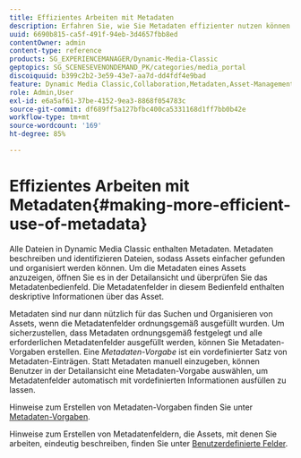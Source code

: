 ```yaml
---
title: Effizientes Arbeiten mit Metadaten
description: Erfahren Sie, wie Sie Metadaten effizienter nutzen können.
uuid: 6690b815-ca5f-491f-94eb-3d4657fbb8ed
contentOwner: admin
content-type: reference
products: SG_EXPERIENCEMANAGER/Dynamic-Media-Classic
geptopics: SG_SCENESEVENONDEMAND_PK/categories/media_portal
discoiquuid: b399c2b2-3e59-43e7-aa7d-dd4fdf4e9bad
feature: Dynamic Media Classic,Collaboration,Metadaten,Asset-Management
role: Admin,User
exl-id: e6a5af61-37be-4152-9ea3-8868f054783c
source-git-commit: df689ff5a127bfbc400ca5331168d1ff7bb0b42e
workflow-type: tm+mt
source-wordcount: '169'
ht-degree: 85%

---
```


# Effizientes Arbeiten mit Metadaten{#making-more-efficient-use-of-metadata}

Alle Dateien in Dynamic Media Classic enthalten Metadaten. Metadaten beschreiben und identifizieren Dateien, sodass Assets einfacher gefunden und organisiert werden können. Um die Metadaten eines Assets anzuzeigen, öffnen Sie es in der Detailansicht und überprüfen Sie das Metadatenbedienfeld. Die Metadatenfelder in diesem Bedienfeld enthalten deskriptive Informationen über das Asset.

Metadaten sind nur dann nützlich für das Suchen und Organisieren von Assets, wenn die Metadatenfelder ordnungsgemäß ausgefüllt wurden. Um sicherzustellen, dass Metadaten ordnungsgemäß festgelegt und alle erforderlichen Metadatenfelder ausgefüllt werden, können Sie Metadaten-Vorgaben erstellen. Eine *Metadaten-Vorgabe* ist ein vordefinierter Satz von Metadaten-Einträgen. Statt Metadaten manuell einzugeben, können Benutzer in der Detailansicht eine Metadaten-Vorgabe auswählen, um Metadatenfelder automatisch mit vordefinierten Informationen ausfüllen zu lassen.

Hinweise zum Erstellen von Metadaten-Vorgaben finden Sie unter [Metadaten-Vorgaben](application-setup.md#metadata_presets).

Hinweise zum Erstellen von Metadatenfeldern, die Assets, mit denen Sie arbeiten, eindeutig beschreiben, finden Sie unter [Benutzerdefinierte Felder](application-setup.md#user_defined_fields).
